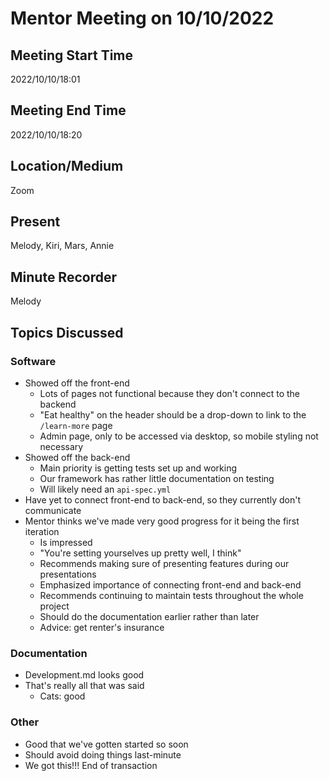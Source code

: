 # Mentor Meeting on 10/10/2022

## Meeting Start Time
2022/10/10/18:01

## Meeting End Time
2022/10/10/18:20

## Location/Medium
Zoom

## Present
Melody, Kiri, Mars, Annie

## Minute Recorder
Melody

## Topics Discussed
### Software
- Showed off the front-end
  - Lots of pages not functional because they don't connect to the backend
  - "Eat healthy" on the header should be a drop-down to link to the `/learn-more` page
  - Admin page, only to be accessed via desktop, so mobile styling not necessary
- Showed off the back-end
  - Main priority is getting tests set up and working
  - Our framework has rather little documentation on testing
  - Will likely need an `api-spec.yml`
- Have yet to connect front-end to back-end, so they currently don't communicate
- Mentor thinks we've made very good progress for it being the first iteration
  - Is impressed
  - "You're setting yourselves up pretty well, I think"
  - Recommends making sure of presenting features during our presentations
  - Emphasized importance of connecting front-end and back-end
  - Recommends continuing to maintain tests throughout the whole project
  - Should do the documentation earlier rather than later
  - Advice: get renter's insurance

### Documentation
- Development.md looks good
- That's really all that was said
  - Cats: good

### Other
- Good that we've gotten started so soon
- Should avoid doing things last-minute
- We got this!!!
End of transaction
